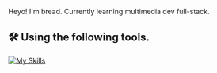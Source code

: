 Heyo! I'm bread.
Currently learning multimedia dev full-stack.

## 🛠️ Using the following tools.
[![My Skills](https://skillicons.dev/icons?i=robloxstudio,blender,css,html,discord,git,github,ai,js,obsidian,ts,figma,xd&theme=dark)](https://skillicons.dev)

